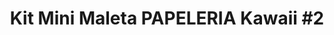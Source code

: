 ---
title: "Kit Mini Maleta PAPELERIA Kawaii #2"
price: 69500
currency: "COP"
available: true
destacado: true
fecha: 2025-05-01
tags:
  - kit minimaleta
  - minimaleta
  - papeleria
  - kawaii
  - nuevo
colors:
  - Azul
  - Fucsia
  - Amarillo
  - Verde
  - Aguamarina
  - Naranja
  - Rojo
  - Morado
  - Rosado Claro
measures:
  alto: "15.5Cm + 7 Cm Agarradera"
  ancho: "9 Cm"
images:
  - "/src/images/products/kitminipapeleria2.jpg"
  - "/src/images/products/kitminipapeleria2incluye.png"
coverImage: "/src/images/products/kitminipapeleria2.jpg"
description: |
  ⚠ Imagenes Ilustrativas, porfavor leer la descripcion completa para conocer lo que incluye cada kit👇👇

  𝗘𝗹 𝗞𝗶𝘁 #2: Incluye

  🍭 1 Mini Maleta (Seleccionar Color)  
  🍭 1 Mini Agenda.  
  🍭 1 Notas Adhesivas Kawaii. (Pinguino u Oso)  
  🍭 1 Cinta correctora Gaseosa.  
  🍭 1 Borrador Figurita.  
  🍭 1 Bisturi Garrita.  
  🍭 1 Pegamento Garrita.  
  🍭 1 Perchero Osos Escandalosos.  
  🍭 2 Mini Resaltadores Kawaii.  
  🍭 1 Mini troquel de Figuritas.  
  🍭 1 Hoja de Stickers + Pines Adhesivos

  ⚠• IMPORTANTE：

  • Fotos de referencia.  
  • Colores Y Diseños de los accesorios dentro de la Mini Maleta son aleatorias segun disponibilidad.  
  • Observar las MEDIDAS brindadas anteriormente del producto.  
  • El color exterior puede variar ligeramente por la luz y ambientacion del lugar. 😍  
  👇👇  
  ⚠NO VENTA AL POR MAYOR
---